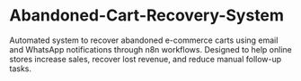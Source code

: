 # Abandoned-Cart-Recovery-System
Automated system to recover abandoned e-commerce carts using email and WhatsApp notifications through n8n workflows. Designed to help online stores increase sales, recover lost revenue, and reduce manual follow-up tasks.
